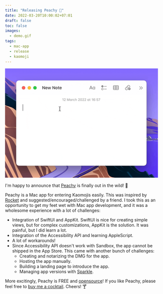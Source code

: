 ```yaml
---
title: "Releasing Peachy 🍑"
date: 2022-03-20T10:00:02+07:01
draft: false
toc: false
images:
  - demo.gif
tags:
  - mac-app
  - release
  - kaomoji
---
```


![Peachy Demo](demo.gif)

I'm happy to announce that [Peachy](https://itsmeichigo.io/peachy/) is finally out in the wild! 🎉

Peachy is a Mac app for entering Kaomojis easily. This was inspired by [Rocket](https://matthewpalmer.net/rocket/) and suggested/encouraged/challenged by a friend. I took this as an opportunity to get my feet wet with Mac app development, and it was a wholesome experience with a lot of challenges:
- Integration of SwiftUI and AppKit. SwiftUI is nice for creating simple views, but for complex customizations, AppKit is the solution. It was painful, but I did learn a lot.
- Integration of the Accessibility API and learning AppleScript.
- A lot of workarounds!
- Since Accessibility API doesn't work with Sandbox, the app cannot be shipped in the App Store. This came with another bunch of challenges:
  - Creating and notarizing the DMG for the app.
  - Hosting the app manually.
  - Building a landing page to introduce the app.
  - Managing app versions with [Sparkle](https://sparkle-project.org).

More excitingly, Peachy is FREE and [opensource](https://github.com/itsmeichigo/peachy)! If you like Peachy, please feel free to [buy me a cocktail](https://www.buymeacoffee.com/itsmeichigo). Cheers! 🍸